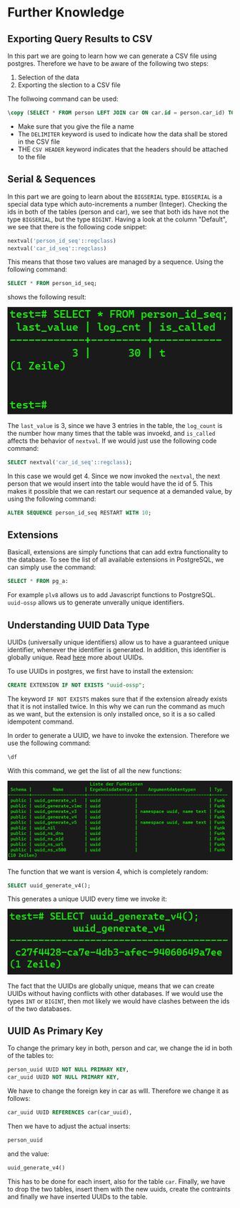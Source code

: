 # Further Knowledge #

## Exporting Query Results to CSV ##
In this part we are going to learn how we can generate a CSV file using postgres. Therefore we have to be aware of the following two steps:

1. Selection of the data
2. Exporting the slection to a CSV file

The follwoing command can be used:

```sql
\copy (SELECT * FROM person LEFT JOIN car ON car.id = person.car_id) TO '<Output destination in file storage> + <filename>.csv' DELIMITER ',' CSV HEADER;
```

- Make sure that you give the file a name
- The `DELIMITER` keyword is used to indicate how the data shall be stored in the CSV file
- THE `CSV HEADER` keyword indicates that the headers should be attached to the file

## Serial & Sequences ##
In this part we are going to learn about the `BIGSERIAL` type. `BIGSERIAL` is a special data type which auto-increments a number (Integer). Checking the ids in both of the tables (person and car), we see that both ids have not the type `BIGSERIAL`, but the type `BIGINT`. Having a look at the column "Default", we see that there is the following code snippet:

```sql
nextval('person_id_seq'::regclass)
nextval('car_id_seq'::regclass)
```

This means that those two values are managed by a sequence. Using the following command:

```SQL
SELECT * FROM person_id_seq;
```

shows the following result:

![Person Sequence](images/person_sequence.png)

The `last_value` is 3, since we have 3 entries in the table, the `log_count` is the number how many times that the table was invoekd, and `is_called` affects the behavior of `nextval`. If we would just use the following code command:

```sql
SELECT nextval('car_id_seq'::regclass);
```

In this case we would get 4. Since we now invoked the `nextval`, the next person that we would insert into the table would have the id of 5. This makes it possible that we can restart our sequence at a demanded value, by using the following command:

```sql
ALTER SEQUENCE person_id_seq RESTART WITH 10;
```

## Extensions ##
Basicall, extensions are simply functions that can add extra functionality to the database. To see the list of all available extensions in PostgreSQL, we can simply use the command:

```sql
SELECT * FROM pg_a:
```

For example `plv8` allows us to add Javascript functions to PostgreSQL. `uuid-ossp` allows us to generate unverally unique identifiers.

## Understanding UUID Data Type ##
UUIDs (universally unique identifiers) allow us to have a guaranteed unique identifier, whenever the identifier is generated. In addition, this identifier is globally unique. Read [here](https://en.wikipedia.org/wiki/Universally_unique_identifier) more about UUIDs.

To use UUIDs in postgres, we first have to install the extension:

```sql
CREATE EXTENSION IF NOT EXISTS "uuid-ossp";
```

The keyword `IF NOT EXISTS` makes sure that if the extension already exists that it is not installed twice. In this why we can run the command as much as we want, but the extension is only installed once, so it is a so called idempotent command.

In order to generate a UUID, we have to invoke the extension. Therefore we use the following command:

```sql
\df
```

With this command, we get the list of all the new functions:

![Invoked Functions](images/invoked_functions.png)

The function that we want is version 4, which is completely random:

```sql
SELECT uuid_generate_v4();
```

This generates a unique UUID every time we invoke it:

![](images/uuid.png)

The fact that the UUIDs are globally unique, means that we can create UUIDs without having conflicts with other databases. If we would use the types `INT` or  `BIGINT`, then mot likely we would have clashes between the ids of the two databases. 

## UUID As Primary Key ##
To change the primary key in both, person and car, we change the id in both of the tables to:

```sql
person_uuid UUID NOT NULL PRIMARY KEY,
car_uuid UUID NOT NULL PRIMARY KEY,
```

We have to change the foreign key in car as wlll. Therefore we change it as follows:

```sql
car_uuid UUID REFERENCES car(car_uuid),
```

Then we have to adjust the actual inserts:

```sql
person_uuid
```

and the value:

```sql
uuid_generate_v4()
```

This has to be done for each insert, also for the table `car`. Finally, we have to drop the two tables, insert them with the new uuids, create the contraints and finally we have inserted UUIDs to the table.
